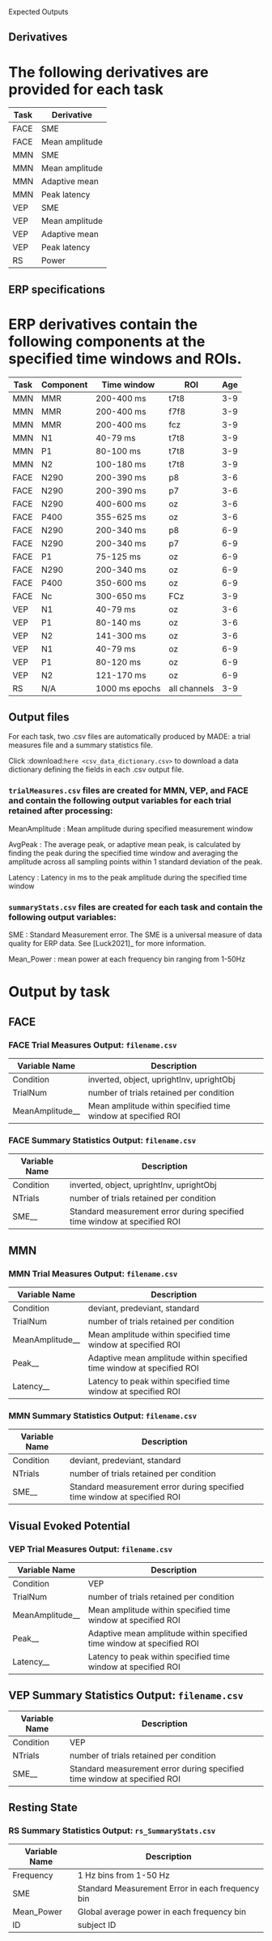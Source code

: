  Expected Outputs

## Derivatives

# The following derivatives are provided for each task

| Task | Derivative     |
|------|----------------|
| FACE | SME            |
| FACE | Mean amplitude |
| MMN  | SME            |
| MMN  | Mean amplitude |
| MMN  | Adaptive mean  |
| MMN  | Peak latency   |
| VEP  | SME            |
| VEP  | Mean amplitude |
| VEP  | Adaptive mean  |
| VEP  | Peak latency   |
| RS   | Power          |

## ERP specifications

# ERP derivatives contain the following components at the specified time windows and ROIs. 

| Task | Component | Time window | ROI  | Age |
|------|-----------|-------------|------|-----|
| MMN  | MMR       | 200-400 ms    | t7t8 | 3-9 |
| MMN  | MMR       | 200-400 ms    | f7f8 | 3-9 |
| MMN  | MMR       | 200-400 ms    | fcz  | 3-9 |
| MMN  | N1        | 40-79 ms      | t7t8 | 3-9 |
| MMN  | P1        | 80-100 ms     | t7t8 | 3-9 |
| MMN  | N2        | 100-180 ms    | t7t8 | 3-9 |
| FACE | N290      | 200-390 ms    | p8   | 3-6 |
| FACE | N290      | 200-390 ms    | p7   | 3-6 |
| FACE | N290      | 400-600 ms    | oz   | 3-6 |                              
| FACE | P400      | 355-625 ms    | oz   | 3-6 |                              
| FACE | N290      | 200-340 ms    | p8   | 6-9 |                           
| FACE | N290      | 200-340 ms    | p7   | 6-9 |                             
| FACE | P1        | 75-125 ms     | oz   | 6-9 |
| FACE | N290      | 200-340 ms    | oz   | 6-9 |
| FACE | P400      | 350-600 ms    | oz   | 6-9 |
| FACE | Nc        | 300-650 ms    | FCz  | 3-9 |
| VEP  | N1        | 40-79 ms      | oz   | 3-6 |
| VEP  | P1        | 80-140 ms     | oz   | 3-6 | 
| VEP  | N2        | 141-300 ms    | oz   | 3-6 |
| VEP  | N1        | 40-79 ms      | oz   | 6-9 |
| VEP  | P1        | 80-120 ms     | oz   | 6-9 |
| VEP  | N2        | 121-170 ms    | oz   | 6-9 |
| RS   | N/A       | 1000 ms epochs| all channels   | 3-9 | power |


## Output files

For each task, two .csv files are automatically produced by MADE: a trial measures file and a summary statistics file.

Click :download:`here <csv_data_dictionary.csv>` to download a data dictionary defining the fields in each .csv output file. 

### ``trialMeasures.csv`` files are created for MMN, VEP, and FACE and contain the following output variables for each trial retained after processing: 

MeanAmplitude
: Mean amplitude during specified measurement window

AvgPeak
: The average peak, or adaptive mean peak, is calculated by finding the peak during the specified time window and averaging the amplitude across all sampling points within 1 standard deviation of the peak. 

Latency
: Latency in ms to the peak amplitude during the specified time window

	
### ``summaryStats.csv`` files are created for each task and contain the following output variables: 

SME
: Standard Measurement error. The SME is a universal measure of data quality for ERP data. See [Luck2021]_ for more information.

Mean_Power
: mean power at each frequency bin ranging from 1-50Hz

# Output by task 

## FACE 

### FACE Trial Measures Output: `filename.csv`

| Variable Name | Description                              |
|---------------|------------------------------------------|
| Condition | inverted, object, uprightInv, uprightObj |
| TrialNum | number of trials retained per condition |
| MeanAmplitude_<WindowStart-WindowEnd>_<ROI> | Mean amplitude within specified time window at specified ROI |


 ### FACE Summary Statistics Output: `filename.csv`
 
| Variable Name | Description                              |
|---------------|------------------------------------------|
| Condition | inverted, object, uprightInv, uprightObj |
| NTrials | number of trials retained per condition |
| SME_<WindowStart-WindowEnd>_<ROI> | Standard measurement error during specified time window at specified ROI |


## MMN

### MMN Trial Measures Output: `filename.csv`

| Variable Name | Description                              |
|---------------|------------------------------------------|
| Condition | deviant, predeviant, standard |
| TrialNum | number of trials retained per condition |
| MeanAmplitude_<WindowStart-WindowEnd>_<ROI> | Mean amplitude within specified time window at specified ROI |
| Peak_<WindowStart-WindowEnd>_<ROI> | Adaptive mean amplitude within specified time window at specified ROI |
| Latency_<WindowStart-WindowEnd>_<ROI> | Latency to peak within specified time window at specified ROI |

### MMN Summary Statistics Output: `filename.csv`

| Variable Name | Description                              |
|---------------|------------------------------------------|
| Condition | deviant, predeviant, standard |
| NTrials | number of trials retained per condition |
| SME_<WindowStart-WindowEnd>_<ROI> | Standard measurement error during specified time window at specified ROI |


## Visual Evoked Potential  

### VEP Trial Measures Output: `filename.csv`

| Variable Name | Description                              |
|---------------|------------------------------------------|
| Condition | VEP |
| TrialNum | number of trials retained per condition |
| MeanAmplitude_<WindowStart-WindowEnd>_<ROI> | Mean amplitude within specified time window at specified ROI |
| Peak_<WindowStart-WindowEnd>_<ROI> | Adaptive mean amplitude within specified time window at specified ROI |
| Latency_<WindowStart-WindowEnd>_<ROI> | Latency to peak within specified time window at specified ROI |

## VEP Summary Statistics Output: `filename.csv`

| Variable Name | Description                              |
|---------------|------------------------------------------|
| Condition | VEP |
| NTrials | number of trials retained per condition |
| SME_<WindowStart-WindowEnd>_<ROI> | Standard measurement error during specified time window at specified ROI |

## Resting State 

### RS Summary Statistics Output: `rs_SummaryStats.csv`
   
| Variable Name | Description                              |
|---------------|------------------------------------------|
| Frequency | 1 Hz bins from 1-50 Hz |
| SME | Standard Measurement Error in each frequency bin |
| Mean_Power | Global average power in each frequency bin |
| ID | subject ID |


